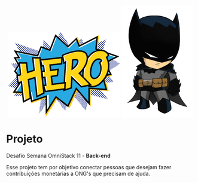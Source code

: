 <p align="center">
  <img alt="Hero" src="./backend/.github/hero_pp.png">
  <img alt="Bat" src="./backend/.github/bat_p.png">
</p>

# Projeto
Desafio Semana OmniStack 11 - <strong>Back-end</strong>

Esse projeto tem por objetivo conectar pessoas que desejam fazer contribuições monetárias a ONG's que precisam de ajuda.
